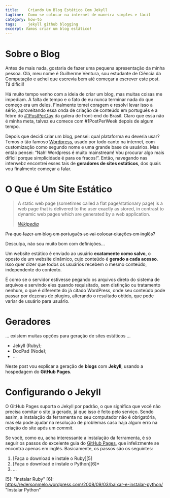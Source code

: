 ```yaml
---
title:    Criando Um Blog Estático Com Jekyll
tagline:  Como se colocar na internet de maneira simples e fácil
category: how-to
tags:     jekyll github blogging
excerpt: Vamos criar um blog estático!
---
```


# Sobre o Blog

Antes de mais nada, gostaria de fazer uma pequena apresentação da minha pessoa. Olá, meu nome é Guilherme Ventura, sou estudante de Ciência da Computação e achei que escrevia bem até começar a escrever este post. Tá difícil!

Há muito tempo venho com a ideia de criar um blog, mas muitas coisas me impediam. A falta de tempo e o fato de eu nunca terminar nada do que começo era um deles. Finalmente tomei coragem e resolvi levar isso a sério, aproveitando essa onda de criação de conteúdo em português e a febre do [#1PostPerDay][1] da galera de front-end do Brasil. Claro que essa não é minha meta, talvez eu comece com #1PostPerWeek depois de algum tempo.

Depois que decidi criar um blog, pensei: qual plataforma eu deveria usar? Temos o tão famoso [Wordpress][2], usado por todo canto na internet, com customização como segundo nome e uma grande base de usuários. Mas então pensei: “Nah! Wordpress é muito mainstream! Vou procurar algo mais difícil porque simplicidade é para os fracos!”. Então, navegando nas interwebz encontrei esses tais de **geradores de sites estáticos**, dos quais vou finalmente começar a falar.

# O Que é Um Site Estático

> A static web page (sometimes called a flat page/stationary page) is a web page that is delivered to the user exactly as stored, in contrast to dynamic web pages which are generated by a web application.
>
> <cite>[Wikipedia][3]</cite>

<del>Pra que fazer um blog em português se vai colocar citações em inglês?</del>

Desculpa, não sou muito bom com definições…

Um website estático é enviado ao usuário **exatamente como salvo**,  o oposto de um website dinâmico, cujo conteúdo é **gerado a cada acesso**. Isso quer dizer que todos os usuários recebem o mesmo conteúdo, independente do contexto.

É como se o servidor estivesse pegando os arquivos direto do sistema de arquivos e servindo eles quando requisitado, sem distinção ou tratamento nenhum, o que é diferente do já citado WordPress, onde seu conteúdo pode passar por dezenas de plugins, alterando o resultado obtido, que pode variar de usuário para usuário.

# Geradores

... existem muitas opções para geração de sites estáticos ...

* Jekyll (Ruby);
* DocPad (Node);
* ...

Neste post vou explicar a geração de **blogs** com **Jekyll**, usando a hospedagem do **GitHub Pages**.

# Configurando o Jekyll

O GitHub Pages suporta o Jekyll por padrão, o que significa que você não precisa comitar o site já gerado, já que isso é feito pelo serviço. Sendo assim, a instalação da ferramenta no seu computador não é obrigatória, mas ela pode ajudar na resolução de problemas caso haja algum erro na criação do site após um _commit_.

Se você, como eu, acha interessante a instalação da ferramenta, é só seguir os passos do excelente guia do [GitHub Pages][4], que infelizmente se encontra apenas em inglês. Basicamente, os passos são os seguintes:

1. [Faça o download e instale o Ruby][5]
2. [Faça o download e instale o Python][6]*
3. ...


[1]: https://twitter.com/hashtag/1postperday "#1PostPerDay no Twitter"
[2]: https://br.wordpress.com/ "WordPress.com"
[3]: http://en.m.wikipedia.org/wiki/Static_web_page "Static web page - Wikipedia, the free encyclopedia"
[4]: https://help.github.com/articles/using-jekyll-with-pages/ "Using Jekyll with Pages"
[5]: "Instalar Ruby"
[6]: https://edersonmelo.wordpress.com/2008/09/03/baixar-e-instalar-python/ "Instalar Python"
